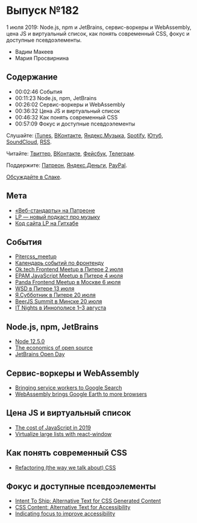 # Выпуск №182

1 июля 2019: Node.js, npm и JetBrains, сервис-воркеры и WebAssembly, цена JS и виртуальный список, как понять современный CSS, фокус и доступные псевдоэлементы.

- Вадим Макеев
- Мария Просвирнина

## Содержание

- 00:02:46 События
- 00:11:23 Node.js, npm, JetBrains
- 00:26:02 Сервис-воркеры и WebAssembly
- 00:36:32 Цена JS и виртуальный список
- 00:46:32 Как понять современный CSS
- 00:57:09 Фокус и доступные псевдоэлементы

Слушайте: [iTunes](https://itunes.apple.com/podcast/id1080500016), [ВКонтакте](https://vk.com/podcasts-32017543), [Яндекс.Музыка](https://music.yandex.ru/album/6245956), [Spotify](https://open.spotify.com/show/3rzAcADjpBpXt73L0epTjV), [Ютуб](https://www.youtube.com/playlist?list=PLMBnwIwFEFHcwuevhsNXkFTcadeX5R1Go), [SoundCloud](https://soundcloud.com/web-standards), [RSS](https://web-standards.ru/podcast/feed/).

Читайте: [Твиттер](https://twitter.com/webstandards_ru), [ВКонтакте](https://vk.com/webstandards_ru), [Фейсбук](https://www.facebook.com/webstandardsru), [Телеграм](https://t.me/webstandards_ru).

Поддержите: [Патреон](https://www.patreon.com/webstandards_ru), [Яндекс.Деньги](https://money.yandex.ru/to/41001119329753), [PayPal](https://www.paypal.me/pepelsbey).

[Обсуждайте в Слаке](http://slack.web-standards.ru/).

## Мета

- [«Веб-стандарты» на Патреоне](https://www.patreon.com/webstandards_ru)
- [LP — новый подкаст про музыку](https://3lp.me/)
- [Код сайта LP на Гитхабе](https://github.com/lp-cast/3lp.me)

## События

- [Pitercss_meetup](https://beerjssummit.com/)
- [Календарь событий по фронтенду](https://github.com/web-standards-ru/calendar)
- [Ok.tech Frontend Meetup в Питере 2 июля](https://oktech.timepad.ru/event/970538/)
- [EPAM JavaScript Meetup в Питере 4 июля](https://events.epam.com/events/js-meetup-2-2019)
- [Panda Frontend Meetup в Москве 6 июля](http://panda-meetup.ru/msk-frontend-meetup-4)
- [WSD в Питере 13 июля](https://wsd.events/2019/07/13/)
- [Я.Субботник в Питере 20 июля](https://events.yandex.ru/events/yasubbotnik/20-july-2019/)
- [BeerJS Summit в Минске 20 июля](https://beerjssummit.com/)
- [IT Nights в Иннополисе 1–3 августа](https://it-nights.ru/)

## Node.js, npm, JetBrains

- [Node 12.5.0](https://nodejs.org/en/blog/release/v12.5.0/)
- [The economics of open source](https://2019.jsconf.eu/c-j-silverio/the-economics-of-open-source.html)
- [JetBrains Open Day](https://www.jetbrains.com/promo/openday/)

## Сервис-воркеры и WebAssembly

- [Bringing service workers to Google Search](https://web.dev/google-search-sw/)
- [WebAssembly brings Google Earth to more browsers](https://blog.chromium.org/2019/06/webassembly-brings-google-earth-to-more.html)

## Цена JS и виртуальный список

- [The cost of JavaScript in 2019](https://v8.dev/blog/cost-of-javascript-2019)
- [Virtualize large lists with react-window](https://web.dev/virtualize-long-lists-react-window/)

## Как понять современный CSS

- [Refactoring (the way we talk about) CSS](https://noti.st/rachelandrew/VqOEAa/refactoring-the-way-we-talk-about-css)

## Фокус и доступные псевдоэлементы

- [Intent To Ship: Alternative Text for CSS Generated Content](https://groups.google.com/a/chromium.org/d/msg/blink-dev/nC5p6W8nM3g/Bk6GOoaYAwAJ)
- [CSS Content: Alternative Text for Accessibility](https://drafts.csswg.org/css-content/#alt)
- [Indicating focus to improve accessibility](https://hacks.mozilla.org/2019/06/indicating-focus-to-improve-accessibility/)
